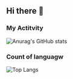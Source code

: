 ## Hi there 👋

### My Actitvity
![Anurag's GitHub stats](https://github-readme-stats.vercel.app/api?username=ai-bobby&show_icons=true&theme=dracula)

### Count of languagw
![Top Langs](https://github-readme-stats.vercel.app/api/top-langs/?username=ai-bobby&hide_progress=Pie-Chart-layout)


